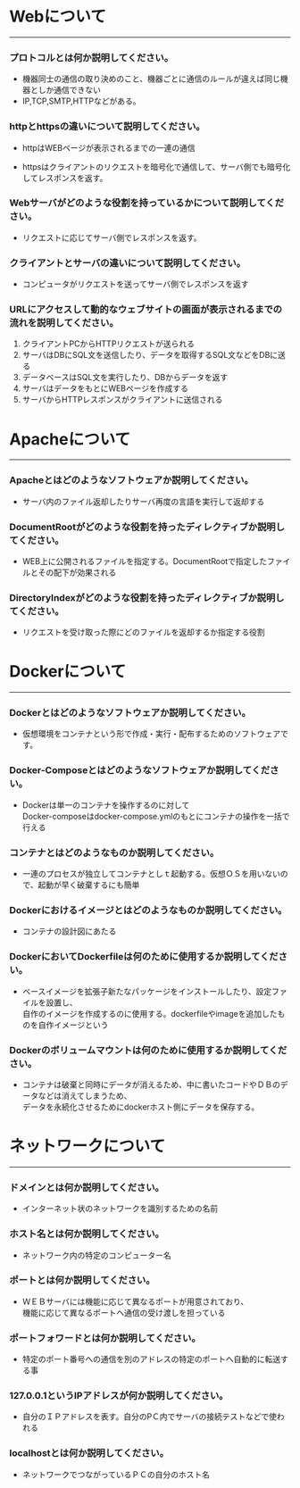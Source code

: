 # Webについて
---
### プロトコルとは何か説明してください。
- 機器同士の通信の取り決めのこと、機器ごとに通信のルールが違えば同じ機器としか通信できない
- IP,TCP,SMTP,HTTPなどがある。


### httpとhttpsの違いについて説明してください。
- httpはWEBページが表示されるまでの一連の通信

- httpsはクライアントのリクエストを暗号化で通信して、サーバ側でも暗号化してレスポンスを返す。


### Webサーバがどのような役割を持っているかについて説明してください。
- リクエストに応じてサーバ側でレスポンスを返す。


### クライアントとサーバの違いについて説明してください。
- コンピュータがリクエストを送ってサーバ側でレスポンスを返す


### URLにアクセスして動的なウェブサイトの画面が表示されるまでの流れを説明してください。
1. クライアントPCからHTTPリクエストが送られる
2. サーバはDBにSQL文を送信したり、データを取得するSQL文などをDBに送る
3. データベースはSQL文を実行したり、DBからデータを返す
4. サーバはデータをもとにWEBページを作成する
5. サーバからHTTPレスポンスがクライアントに送信される


# Apacheについて
---
### Apacheとはどのようなソフトウェアか説明してください。
- サーバ内のファイル返却したりサーバ再度の言語を実行して返却する


### DocumentRootがどのような役割を持ったディレクティブか説明してください。
- WEB上に公開されるファイルを指定する。DocumentRootで指定したファイルとその配下が効果される


### DirectoryIndexがどのような役割を持ったディレクティブか説明してください。
- リクエストを受け取った際にどのファイルを返却するか指定する役割




# Dockerについて
---
### Dockerとはどのようなソフトウェアか説明してください。
- 仮想環境をコンテナという形で作成・実行・配布するためのソフトウェアです。

### Docker-Composeとはどのようなソフトウェアか説明してください。
- Dockerは単一のコンテナを操作するのに対して <br> Docker-composeはdocker-compose.ymlのもとにコンテナの操作を一括で行える


### コンテナとはどのようなものか説明してください。
- 一連のプロセスが独立してコンテナとしｔ起動する。仮想ＯＳを用いないので、起動が早く破棄するにも簡単


### Dockerにおけるイメージとはどのようなものか説明してください。
- コンテナの設計図にあたる


### DockerにおいてDockerfileは何のために使用するか説明してください。
- ベースイメージを拡張子新たなパッケージをインストールしたり、設定ファイルを設置し、<br>自作のイメージを作成するのに使用する。dockerfileやimageを追加したものを自作イメージという


### Dockerのボリュームマウントは何のために使用するか説明してください。
- コンテナは破棄と同時にデータが消えるため、中に書いたコードやＤＢのデータなどは消えてしまうため、<br>データを永続化させるためにdockerホスト側にデータを保存する。



# ネットワークについて
---
### ドメインとは何か説明してください。
- インターネット状のネットワークを識別するための名前


### ホスト名とは何か説明してください。
- ネットワーク内の特定のコンピューター名


### ポートとは何か説明してください。
- ＷＥＢサーバには機能に応じて異なるポートが用意されており、<br>機能に応じて異なるポートへ通信の受け渡しを担っている


### ポートフォワードとは何か説明してください。
- 特定のポート番号への通信を別のアドレスの特定のポートへ自動的に転送する事


### 127.0.0.1というIPアドレスが何か説明してください。
- 自分のＩＰアドレスを表す。自分のPＣ内でサーバの接続テストなどで使われる


### localhostとは何か説明してください。
- ネットワークでつながっているＰＣの自分のホスト名



